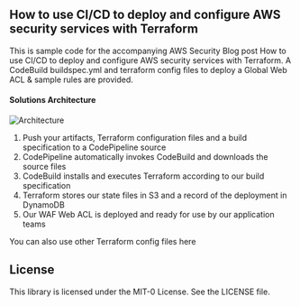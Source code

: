 ## How to use CI/CD to deploy and configure AWS security services with Terraform

This is sample code for the accompanying AWS Security Blog post How to use CI/CD to deploy and configure AWS security services with Terraform. A CodeBuild buildspec.yml and terraform config files to deploy a Global Web ACL & sample rules are provided.

#### Solutions Architecture
![Architecture](https://github.com/aws-samples/aws-security-services-with-terraform/blob/master/Architecture.jpg)
1.	Push your artifacts, Terraform configuration files and a build specification to a CodePipeline source
2.	CodePipeline automatically invokes CodeBuild and downloads the source files
3.	CodeBuild installs and executes Terraform according to our build specification
4.	Terraform stores our state files in S3 and a record of the deployment in DynamoDB
5.	Our WAF Web ACL is deployed and ready for use by our application teams

You can also use other Terraform config files here

## License

This library is licensed under the MIT-0 License. See the LICENSE file.